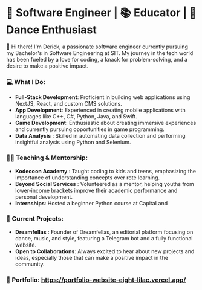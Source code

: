 # 🚀 Software Engineer | 📚 Educator | 🎨 Dance Enthusiast
👋 Hi there! I'm Derick, a passionate software engineer currently pursuing my Bachelor's in Software Engineering at SIT. My journey in the tech world has been fueled by a love for coding, a knack for problem-solving, and a desire to make a positive impact.

### 💻 What I Do:

* **Full-Stack Development**: Proficient in building web applications using NextJS, React, and custom CMS solutions.
* **App Development**: Experienced in creating mobile applications with languages like C++, C#, Python, Java, and Swift.
* **Game Development**: Enthusiastic about creating immersive experiences and currently pursuing opportunities in game programming.
* **Data Analysis** : Skilled in automating data collection and performing insightful analysis using Python and Selenium.
  
### 👨‍🏫 Teaching & Mentorship:

* **Kodecoon Academy** : Taught coding to kids and teens, emphasizing the importance of understanding concepts over rote learning.
* **Beyond Social Services** : Volunteered as a mentor, helping youths from lower-income brackets improve their academic performance and personal development.
* **Internships**: Hosted a beginner Python course at CapitaLand

### 🌟 Current Projects:

* **Dreamfellas** : Founder of Dreamfellas, an editorial platform focusing on dance, music, and style, featuring a Telegram bot and a fully functional website.
* **Open to Collaborations**: Always excited to hear about new projects and ideas, especially those that can make a positive impact in the community.

### 🔗 Portfolio: https://portfolio-website-eight-lilac.vercel.app/
